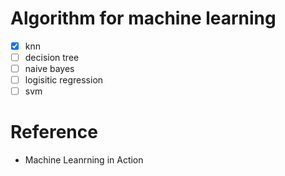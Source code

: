# Algorithm for machine learning

 + [x] knn
 + [ ] decision tree
 + [ ] naive bayes
 + [ ] logisitic regression
 + [ ] svm

# Reference

 + Machine Leanrning in Action